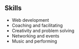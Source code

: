 ## Skills

* <i class="fa fa-check-square-o"></i> Web development
* <i class="fa fa-check-square-o"></i> Coaching and facilitating
* <i class="fa fa-check-square-o"></i> Creativity and problem solving 
* <i class="fa fa-check-square-o"></i> Networking and events 
* <i class="fa fa-check-square-o"></i> Music and performing
